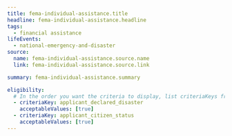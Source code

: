 ```yaml
---
title: fema-individual-assistance.title
headline: fema-individual-assistance.headline
tags:
  - financial assistance
lifeEvents:
  - national-emergency-and-disaster
source:
  name: fema-individual-assistance.source.name
  link: fema-individual-assistance.source.link

summary: fema-individual-assistance.summary

eligibility:
  # In the order you want the criteria to display, list criteriaKeys from the csv here, each followed by a comma-separated list of which values indicate eligibility for that criteria. Wrap individual values in quotes if they have inner commas.
  - criteriaKey: applicant_declared_disaster
    acceptableValues: [true]
  - criteriaKey: applicant_citizen_status
    acceptableValues: [true]
---
```

